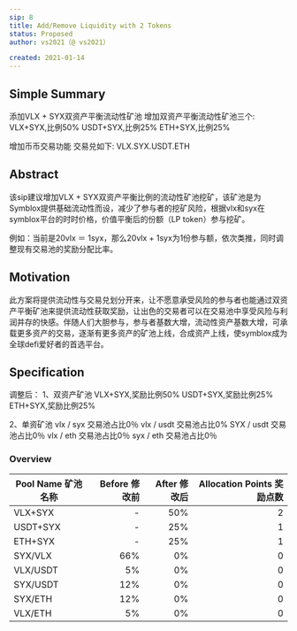 ```yaml
---
sip: 8
title: Add/Remove Liquidity with 2 Tokens
status: Proposed
author: vs2021（@ vs2021）

created: 2021-01-14
---
```


## Simple Summary

添加VLX + SYX双资产平衡流动性矿池
增加双资产平衡流动性矿池三个:
VLX+SYX,比例50%
USDT+SYX,比例25%
ETH+SYX,比例25%

增加币币交易功能
交易兑如下:
VLX.SYX.USDT.ETH


## Abstract

该sip建议增加VLX + SYX双资产平衡比例的流动性矿池挖矿，该矿池是为Symblox提供基础流动性而设，减少了参与者的挖矿风险，根据vlx和syx在symblox平台的时时价格，价值平衡后的份额（LP token）参与挖矿。

例如：当前是20vlx ＝ 1syx，那么20vlx + 1syx为1份参与额，依次类推，同时调整现有交易池的奖励分配比率。


## Motivation

此方案将提供流动性与交易兑划分开来，让不愿意承受风险的参与者也能通过双资产平衡矿池来提供流动性获取奖励，让出色的交易者可以在交易池中享受风险与利润并存的快感。伴随人们大胆参与，参与者基数大增，流动性资产基数大增，可承载更多资产的交易，逐渐有更多资产的矿池上线，合成资产上线，使symblox成为全球defi爱好者的首选平台。


## Specification

调整后：
1、双资产矿池
VLX+SYX,奖励比例50%
USDT+SYX,奖励比例25%
ETH+SYX,奖励比例25%

2、单资矿池
vlx / syx 交易池占比0％
vlx / usdt 交易池占比0%
SYX / usdt 交易池占比0％
vlx / eth 交易池占比0％
syx / eth 交易池占比0％

### Overview


| Pool Name 矿池名称 | Before 修改前 | After 修改后 | Allocation Points 奖励点数 |
| ------------------ | ------------: | -----------: | -------------------------: |
| VLX+SYX           |         - |          50% |                       2|
| USDT+SYX           |         - |          25% |                       1|
| ETH+SYX           |         - |          25% |                       1|
| SYX/VLX            |         66% |          0% |                        0|
| VLX/USDT           |         5% |           0% |                          0 |
| SYX/USDT           |        12% |          0% |                        0 |
| SYX/ETH            |        12% |          0% |                        0 |
| VLX/ETH            |        5% |           0% |                          0 |
